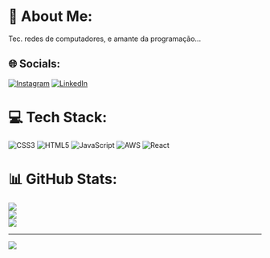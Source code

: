 # 💫 About Me:
Tec. redes de computadores, e amante da programação...


## 🌐 Socials:
[![Instagram](https://img.shields.io/badge/Instagram-%23E4405F.svg?logo=Instagram&logoColor=white)](https://instagram.com/ruan.fr) [![LinkedIn](https://img.shields.io/badge/LinkedIn-%230077B5.svg?logo=linkedin&logoColor=white)](https://linkedin.com/in/ruan-freire-213721202) 

# 💻 Tech Stack:
![CSS3](https://img.shields.io/badge/css3-%231572B6.svg?style=for-the-badge&logo=css3&logoColor=white) ![HTML5](https://img.shields.io/badge/html5-%23E34F26.svg?style=for-the-badge&logo=html5&logoColor=white) ![JavaScript](https://img.shields.io/badge/javascript-%23323330.svg?style=for-the-badge&logo=javascript&logoColor=%23F7DF1E) ![AWS](https://img.shields.io/badge/AWS-%23FF9900.svg?style=for-the-badge&logo=amazon-aws&logoColor=white) ![React](https://img.shields.io/badge/react-%2320232a.svg?style=for-the-badge&logo=react&logoColor=%2361DAFB)
# 📊 GitHub Stats:
![](https://github-readme-stats.vercel.app/api?username=Ruanfrm&theme=react&hide_border=false&include_all_commits=false&count_private=false)<br/>
![](https://github-readme-streak-stats.herokuapp.com/?user=Ruanfrm&theme=react&hide_border=false)<br/>
![](https://github-readme-stats.vercel.app/api/top-langs/?username=Ruanfrm&theme=react&hide_border=false&include_all_commits=false&count_private=false&layout=compact)

---
[![](https://visitcount.itsvg.in/api?id=Ruanfrm&icon=5&color=1)](https://visitcount.itsvg.in)

<!-- Proudly created with GPRM ( https://gprm.itsvg.in ) -->
